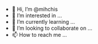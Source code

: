 - 👋 Hi, I’m @mihchis
- 👀 I’m interested in ...
- 🌱 I’m currently learning ...
- 💞️ I’m looking to collaborate on ...
- 📫 How to reach me ...

<!---
mihchis/mihchis is a ✨ special ✨ repository because its `README.md` (this file) appears on your GitHub profile.
You can click the Preview link to take a look at your changes.
--->
